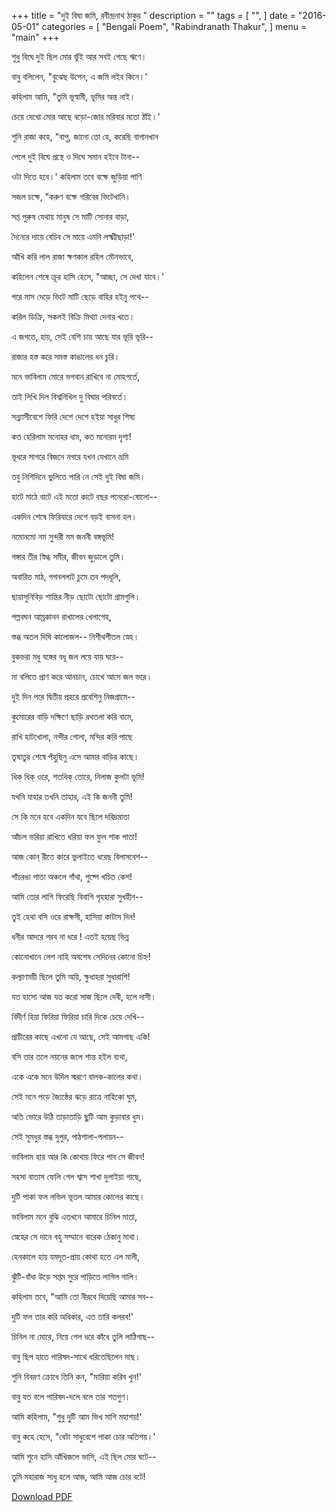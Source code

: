 +++
title = "দুই বিঘা জমি,   রবীন্দ্রনাথ ঠাকুর "
description = ""
tags = [
    "",
]
date = "2016-05-01"
categories = [
    "Bengali Poem",
    "Rabindranath Thakur",
]
menu = "main"
+++


শুধু বিঘে দুই ছিল মোর ভুঁই   আর সবই গেছে ঋণে।

বাবু বলিলেন, "বুঝেছ উপেন,   এ জমি লইব কিনে।'

কহিলাম আমি, "তুমি ভূস্বামী,   ভূমির অন্ত নাই।

চেয়ে দেখো মোর আছে বড়ো-জোর   মরিবার মতো ঠাঁই।'

শুনি রাজা কহে, "বাপু, জানো তো হে, করেছি বাগানখান

পেলে দুই বিঘে প্রস্থে ও দিঘে   সমান হইবে টানা--

ওটা দিতে হবে।' কহিলাম তবে   বক্ষে জুড়িয়া পাণি

সজল চক্ষে, "করুণ বক্ষে   গরিবের ভিটেখানি।

সপ্ত পুরুষ যেথায় মানুষ   সে মাটি সোনার বাড়া,

দৈন্যের দায়ে বেচিব সে মায়ে   এমনি লক্ষ্মীছাড়া!'

আঁখি করি লাল রাজা ক্ষণকাল   রহিল মৌনভাবে,

কহিলেন শেষে ক্রূর হাসি হেসে,  "আচ্ছা, সে দেখা যাবে।'

পরে মাস দেড়ে ভিটে মাটি ছেড়ে   বাহির হইনু পথে--

করিল ডিক্রি, সকলই বিক্রি   মিথ্যা দেনার খতে।

এ জগতে, হায়, সেই বেশি চায়   আছে যার ভূরি ভূরি--

রাজার হস্ত করে সমস্ত   কাঙালের ধন চুরি।

মনে ভাবিলাম মোরে ভগবান   রাখিবে না মোহগর্তে,

তাই লিখি দিল বিশ্বনিখিল   দু বিঘার পরিবর্তে।

সন্ন্যাসীবেশে ফিরি দেশে দেশে   হইয়া সাধুর শিষ্য

কত হেরিলাম মনোহর ধাম, কত মনোরম দৃশ্য!

ভূধরে সাগরে বিজনে নগরে   যখন যেখানে ভ্রমি

তবু নিশিদিনে ভুলিতে পারি নে   সেই দুই বিঘা জমি।

হাটে মাঠে বাটে এই মতো কাটে   বছর পনেরো-ষোলো--

একদিন শেষে ফিরিবারে দেশে   বড়ই বাসনা হল।

নমোনমো নম সুন্দরী মম   জননী বঙ্গভূমি!

গঙ্গার তীর স্নিগ্ধ সমীর,   জীবন জুড়ালে তুমি।

অবারিত মাঠ, গগনললাট  চুমে তব পদধূলি,

ছায়াসুনিবিড় শান্তির নীড়   ছোটো ছোটো গ্রামগুলি।

পল্লবঘন আম্রকানন   রাখালের খেলাগেহ,

স্তব্ধ অতল দিঘি কালোজল--  নিশীথশীতল স্নেহ।

বুকভরা মধু বঙ্গের বধূ   জল লয়ে যায় ঘরে--

মা বলিতে প্রাণ করে আনচান,   চোখে আসে জল ভরে।

দুই দিন পরে দ্বিতীয় প্রহরে   প্রবেশিনু নিজগ্রামে--

কুমোরের বাড়ি দক্ষিণে ছাড়ি   রথতলা করি বামে,

রাখি হাটখোলা, নন্দীর গোলা, মন্দির করি পাছে

তৃষাতুর শেষে পঁহুছিনু এসে   আমার বাড়ির কাছে।

ধিক্‌ ধিক্‌ ওরে, শতধিক্‌ তোরে,   নিলাজ কুলটা ভূমি!

যখনি যাহার তখনি তাহার,   এই কি জননী তুমি!

সে কি মনে হবে একদিন যবে   ছিলে দরিদ্রমাতা

আঁচল ভরিয়া রাখিতে ধরিয়া   ফল ফুল শাক পাতা!

আজ কোন্‌ রীতে কারে ভুলাইতে   ধরেছ বিলাসবেশ--

পাঁচরঙা পাতা অঞ্চলে গাঁথা, পুষ্পে খচিত কেশ!

আমি তোর লাগি ফিরেছি বিবাগি   গৃহহারা সুখহীন--

তুই হেথা বসি ওরে রাক্ষসী,   হাসিয়া কাটাস দিন!

ধনীর আদরে গরব না ধরে !   এতই হয়েছ ভিন্ন

কোনোখানে লেশ নাহি অবশেষ   সেদিনের কোনো চিহ্ন!

কল্যাণময়ী ছিলে তুমি অয়ি,   ক্ষুধাহরা সুধারাশি!

যত হাসো আজ যত করো সাজ   ছিলে দেবী, হলে দাসী।

বিদীর্ণ হিয়া ফিরিয়া ফিরিয়া   চারি দিকে চেয়ে দেখি--

প্রাচীরের কাছে এখনো যে আছে,   সেই আমগাছ একি!

বসি তার তলে নয়নের জলে   শান্ত হইল ব্যথা,

একে একে মনে উদিল স্মরণে   বালক-কালের কথা।

সেই মনে পড়ে জ্যৈষ্ঠের ঝড়ে  রাত্রে নাহিকো ঘুম,

অতি ভোরে উঠি তাড়াতাড়ি ছুটি   আম কুড়াবার ধুম।

সেই সুমধুর স্তব্ধ দুপুর,   পাঠশালা-পলায়ন--

ভাবিলাম হায় আর কি কোথায়   ফিরে পাব সে জীবন!

সহসা বাতাস ফেলি গেল শ্বাস   শাখা দুলাইয়া গাছে,

দুটি পাকা ফল লভিল ভূতল   আমার কোলের কাছে।

ভাবিলাম মনে বুঝি এতখনে   আমারে চিনিল মাতা,

স্নেহের সে দানে বহু সম্মানে   বারেক ঠেকানু মাথা।

হেনকালে হায় যমদূত-প্রায়  কোথা হতে এল মালী,

ঝুঁটি-বাঁধা উড়ে সপ্তম সুরে   পাড়িতে লাগিল গালি।

কহিলাম তবে, "আমি তো নীরবে   দিয়েছি আমার সব--

দুটি ফল তার করি অধিকার,   এত তারি কলরব!'

চিনিল না মোরে, নিয়ে গেল ধরে  কাঁধে তুলি লাঠিগাছ--

বাবু ছিপ হাতে পারিষদ-সাথে   ধরিতেছিলেন মাছ।

শুনি বিবরণ ক্রোধে তিনি কন,   "মারিয়া করিব খুন!'

বাবু যত বলে পারিষদ-দলে   বলে তার শতগুণ।

আমি কহিলাম, "শুধু দুটি আম  ভিখ মাগি মহাশয়!'

বাবু কহে হেসে, "বেটা সাধুবেশে   পাকা চোর অতিশয়।'

আমি শুনে হাসি আঁখিজলে ভাসি,   এই ছিল মোর ঘটে--

তুমি মহারাজ সাধু হলে আজ,   আমি আজ চোর বটে!


 [Download PDF](/doc/bengali-poem/dui-bigha-jomi.pdf)

